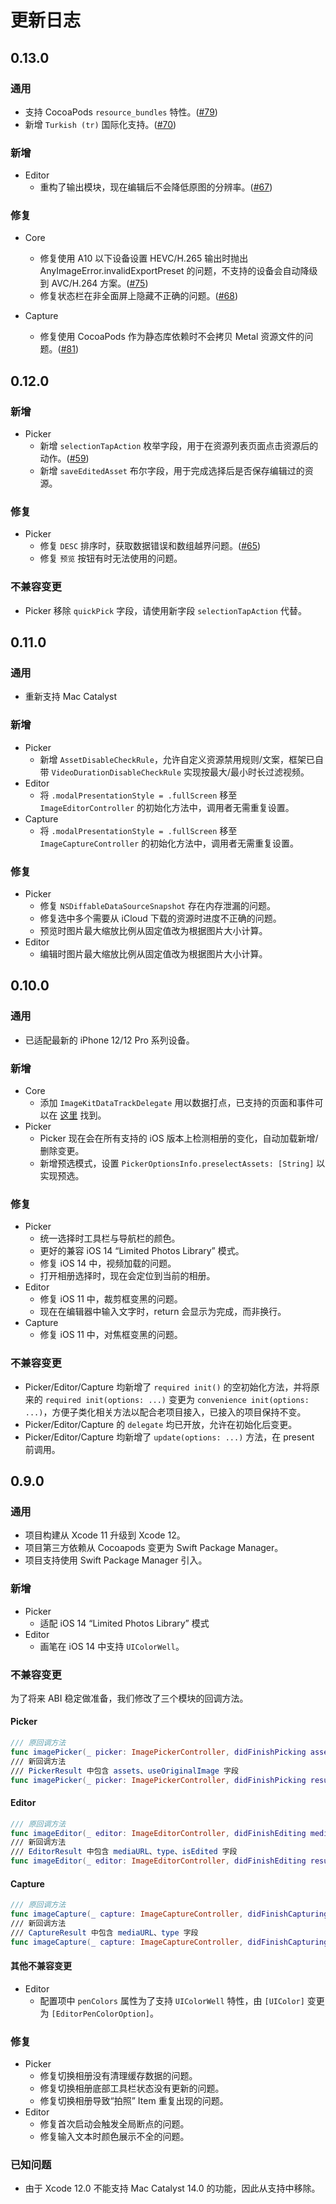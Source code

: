 # 更新日志

## 0.13.0

### 通用

- 支持 CocoaPods `resource_bundles` 特性。([#79](https://github.com/AnyImageProject/AnyImageKit/pull/79))
- 新增 `Turkish (tr)` 国际化支持。([#70](https://github.com/AnyImageProject/AnyImageKit/pull/70))

### 新增

- Editor
  - 重构了输出模块，现在编辑后不会降低原图的分辨率。([#67](https://github.com/AnyImageProject/AnyImageKit/pull/67))

### 修复

- Core
  - 修复使用 A10 以下设备设置 HEVC/H.265 输出时抛出 AnyImageError.invalidExportPreset 的问题，不支持的设备会自动降级到 AVC/H.264 方案。([#75](https://github.com/AnyImageProject/AnyImageKit/pull/75))
  - 修复状态栏在非全面屏上隐藏不正确的问题。([#68](https://github.com/AnyImageProject/AnyImageKit/pull/68))
 
- Capture
  - 修复使用 CocoaPods 作为静态库依赖时不会拷贝 Metal 资源文件的问题。([#81](https://github.com/AnyImageProject/AnyImageKit/pull/81))

## 0.12.0

### 新增

- Picker
  - 新增 `selectionTapAction` 枚举字段，用于在资源列表页面点击资源后的动作。([#59](https://github.com/AnyImageProject/AnyImageKit/issues/59))
  - 新增 `saveEditedAsset` 布尔字段，用于完成选择后是否保存编辑过的资源。

### 修复

- Picker
  - 修复 `DESC` 排序时，获取数据错误和数组越界问题。([#65](https://github.com/AnyImageProject/AnyImageKit/issues/65))
  - 修复 `预览` 按钮有时无法使用的问题。

### 不兼容变更

- Picker 移除 `quickPick` 字段，请使用新字段 `selectionTapAction` 代替。

## 0.11.0

### 通用

- 重新支持 Mac Catalyst

### 新增

- Picker
  - 新增 `AssetDisableCheckRule`，允许自定义资源禁用规则/文案，框架已自带 `VideoDurationDisableCheckRule` 实现按最大/最小时长过滤视频。
- Editor
  - 将 `.modalPresentationStyle = .fullScreen` 移至 `ImageEditorController` 的初始化方法中，调用者无需重复设置。
- Capture
  - 将 `.modalPresentationStyle = .fullScreen` 移至 `ImageCaptureController` 的初始化方法中，调用者无需重复设置。

### 修复

- Picker
  - 修复 `NSDiffableDataSourceSnapshot` 存在内存泄漏的问题。
  - 修复选中多个需要从 iCloud 下载的资源时进度不正确的问题。
  - 预览时图片最大缩放比例从固定值改为根据图片大小计算。
- Editor
  - 编辑时图片最大缩放比例从固定值改为根据图片大小计算。

## 0.10.0

### 通用

- 已适配最新的 iPhone 12/12 Pro 系列设备。

### 新增

- Core
  - 添加 `ImageKitDataTrackDelegate` 用以数据打点，已支持的页面和事件可以在 [这里](./DATA_TRACK.md) 找到。
- Picker
  - Picker 现在会在所有支持的 iOS 版本上检测相册的变化，自动加载新增/删除变更。
  - 新增预选模式，设置 `PickerOptionsInfo.preselectAssets: [String]` 以实现预选。

### 修复

- Picker
  - 统一选择时工具栏与导航栏的颜色。
  - 更好的兼容 iOS 14 “Limited Photos Library” 模式。
  - 修复 iOS 14 中，视频加载的问题。
  - 打开相册选择时，现在会定位到当前的相册。
- Editor
  - 修复 iOS 11 中，裁剪框变黑的问题。
  - 现在在编辑器中输入文字时，return 会显示为完成，而非换行。
- Capture
  - 修复 iOS 11 中，对焦框变黑的问题。

### 不兼容变更

- Picker/Editor/Capture 均新增了 `required init()` 的空初始化方法，并将原来的 `required init(options: ...)` 变更为 `convenience init(options: ...)`，方便子类化相关方法以配合老项目接入，已接入的项目保持不变。
- Picker/Editor/Capture 的 `delegate` 均已开放，允许在初始化后变更。
- Picker/Editor/Capture 均新增了 `update(options: ...)` 方法，在 present 前调用。

## 0.9.0

### 通用

- 项目构建从 Xcode 11 升级到 Xcode 12。
- 项目第三方依赖从 Cocoapods 变更为 Swift Package Manager。
- 项目支持使用 Swift Package Manager 引入。

### 新增

- Picker
  - 适配 iOS 14  “Limited Photos Library” 模式
- Editor
  - 画笔在 iOS 14 中支持 `UIColorWell`。

### 不兼容变更

为了将来 ABI 稳定做准备，我们修改了三个模块的回调方法。

#### Picker

```swift
/// 原回调方法
func imagePicker(_ picker: ImagePickerController, didFinishPicking assets: [Asset], useOriginalImage: Bool)
/// 新回调方法
/// PickerResult 中包含 assets、useOriginalImage 字段
func imagePicker(_ picker: ImagePickerController, didFinishPicking result: PickerResult)
```

#### Editor

```swift
/// 原回调方法
func imageEditor(_ editor: ImageEditorController, didFinishEditing mediaURL: URL, type: MediaType, isEdited: Bool)
/// 新回调方法
/// EditorResult 中包含 mediaURL、type、isEdited 字段
func imageEditor(_ editor: ImageEditorController, didFinishEditing result: EditorResult)
```

#### Capture

```swift
/// 原回调方法
func imageCapture(_ capture: ImageCaptureController, didFinishCapturing mediaURL: URL, type: MediaType)
/// 新回调方法
/// CaptureResult 中包含 mediaURL、type 字段
func imageCapture(_ capture: ImageCaptureController, didFinishCapturing result: CaptureResult)
```

#### 其他不兼容变更

- Editor
  - 配置项中 `penColors` 属性为了支持 `UIColorWell` 特性，由 `[UIColor]` 变更为 `[EditorPenColorOption]`。

### 修复

- Picker
  - 修复切换相册没有清理缓存数据的问题。
  - 修复切换相册底部工具栏状态没有更新的问题。
  - 修复切换相册导致“拍照” Item 重复出现的问题。
- Editor
  - 修复首次启动会触发全局断点的问题。
  - 修复输入文本时颜色展示不全的问题。

### 已知问题

- 由于 Xcode 12.0 不能支持 Mac Catalyst 14.0 的功能，因此从支持中移除。
